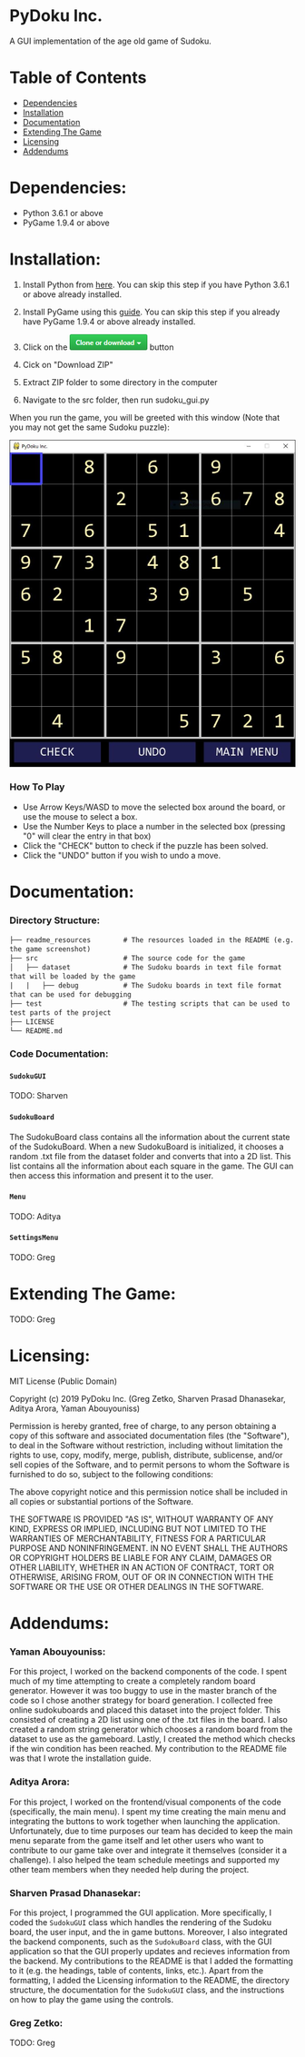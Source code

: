 # PyDoku Inc. #

A GUI implementation of the age old game of Sudoku.

# Table of Contents #

* [Dependencies](#dependencies)
* [Installation](#installation)
* [Documentation](#documentation)
* [Extending The Game](#extending-the-game)
* [Licensing](#licensing)
* [Addendums](#addendums)

# Dependencies: #

- Python 3.6.1 or above
- PyGame 1.9.4 or above

# Installation: #

1. Install Python from [here](https://www.python.org/). You can skip this step if you have Python 3.6.1 or above already installed.

2. Install PyGame using this [guide](https://www.pygame.org/wiki/GettingStarted). You can skip this step if you already have PyGame 1.9.4 or above already installed.

3. Click on the ![picture alt](readme_resources/clone_button.png) button

4. Cick on "Download ZIP"

5. Extract ZIP folder to some directory in the computer

6. Navigate to the src folder, then run sudoku_gui.py

When you run the game, you will be greeted with this window (Note that you may not get the same Sudoku puzzle):

<p align="center">
  <img src="readme_resources/screenshot.png">
</p>

### How To Play ###

* Use Arrow Keys/WASD to move the selected box around the board, or use the mouse to select a box.
* Use the Number Keys to place a number in the selected box (pressing "0" will clear the entry in that box)
* Click the "CHECK" button to check if the puzzle has been solved.
* Click the "UNDO" button if you wish to undo a move.

# Documentation: #

### Directory Structure: ###

    ├── readme_resources        # The resources loaded in the README (e.g. the game screenshot)
    ├── src                     # The source code for the game
    │   ├── dataset             # The Sudoku boards in text file format that will be loaded by the game
    |   |   ├── debug           # The Sudoku boards in text file format that can be used for debugging
    ├── test                    # The testing scripts that can be used to test parts of the project
    ├── LICENSE
    └── README.md          
    
### Code Documentation: ### 

#### `SudokuGUI` ####
TODO: Sharven

#### `SudokuBoard` ####
The SudokuBoard class contains all the information about the current state of the
SudokuBoard. When a new SudokuBoard is initialized, it chooses a random .txt file
from the dataset folder and converts that into a 2D list.  This list contains all the
information about each square in the game. The GUI can then access this information
and present it to the user.

#### `Menu` ####
TODO: Aditya

#### `SettingsMenu` ####
TODO: Greg

# Extending The Game: #

TODO: Greg

# Licensing: #

MIT License (Public Domain)

Copyright (c) 2019 PyDoku Inc. (Greg Zetko, Sharven Prasad Dhanasekar, Aditya Arora, Yaman Abouyouniss)

Permission is hereby granted, free of charge, to any person obtaining a copy
of this software and associated documentation files (the "Software"), to deal
in the Software without restriction, including without limitation the rights
to use, copy, modify, merge, publish, distribute, sublicense, and/or sell
copies of the Software, and to permit persons to whom the Software is
furnished to do so, subject to the following conditions:

The above copyright notice and this permission notice shall be included in all
copies or substantial portions of the Software.

THE SOFTWARE IS PROVIDED "AS IS", WITHOUT WARRANTY OF ANY KIND, EXPRESS OR
IMPLIED, INCLUDING BUT NOT LIMITED TO THE WARRANTIES OF MERCHANTABILITY,
FITNESS FOR A PARTICULAR PURPOSE AND NONINFRINGEMENT. IN NO EVENT SHALL THE
AUTHORS OR COPYRIGHT HOLDERS BE LIABLE FOR ANY CLAIM, DAMAGES OR OTHER
LIABILITY, WHETHER IN AN ACTION OF CONTRACT, TORT OR OTHERWISE, ARISING FROM,
OUT OF OR IN CONNECTION WITH THE SOFTWARE OR THE USE OR OTHER DEALINGS IN THE
SOFTWARE.

# Addendums: #

### Yaman Abouyouniss: ###

For this project, I worked on the backend components of the code. I spent much of my time attempting to create a completely random board generator. However it was too buggy to use in the master branch of the code so I chose another strategy for board generation. I collected free online sudokuboards and placed this dataset into the project folder. This consisted of creating a 2D list using one of the .txt files in the board. I also created a random string generator which chooses a random board from the dataset to use as the gameboard. Lastly, I created the method which checks if the win condition has been reached. My contribution to the README file was that I wrote the installation guide.

### Aditya Arora: ###

For this project, I worked on the frontend/visual components of the code (specifically, the main menu). I spent my time creating the main menu and integrating the buttons to work together when launching the application. Unfortunately, due to time purposes our team has decided to keep the main menu separate from the game itself and let other users who want to contribute to our game take over and integrate it themselves (consider it a challenge). I also helped the team schedule meetings and supported my other team members when they needed help during the project. 

### Sharven Prasad Dhanasekar: ###

For this project, I programmed the GUI application. More specifically, I coded the `SudokuGUI` class which handles the rendering of the Sudoku board, the user input, and the in game buttons. Moreover, I also integrated the backend components, such as the `SudokuBoard` class, with the GUI application so that the GUI properly updates and recieves information from the backend. My contributions to the README is that I added the formatting to it (e.g. the headings, table of contents, links, etc.). Apart from the formatting, I added the Licensing information to the README, the directory structure, the documentation for the `SudokuGUI` class, and the instructions on how to play the game using the controls.

### Greg Zetko: ###

TODO: Greg